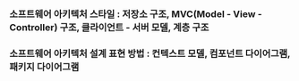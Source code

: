 ### 소프트웨어 아키텍처 스타일 : 저장소 구조, MVC(Model - View - Controller) 구조, 클라이언트 - 서버 모델, 계층 구조
### 소프트웨어 아키텍처 설계 표현 방법 : 컨텍스트 모델, 컴포넌트 다이어그램, 패키지 다이어그램
